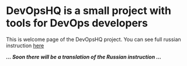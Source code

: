DevOpsHQ is a small project with tools for DevOps developers
============================================================
This is welcome page of the DevOpsHQ project. You can see full russian instruction [here](https://devopshq.github.io)


***... Soon there will be a translation of the Russian instruction ...***